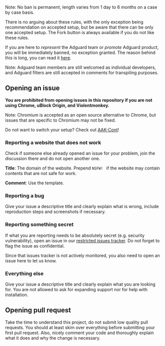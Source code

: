 Note: No ban is permanent, length varies from 1 day to 6 months on a case by case basis. 

There is no arguing about these rules, with the only exception being recommendation on accepted setup, 
but be aware that there can be only one accepted setup. The Fork button is always available if you do not 
like these rules. 

If you are here to *represent* the Adguard team or *promote* Adguard product, you will be immediately banned, 
no exception granted. The reason behind this is long, you can read it 
[here](https://github.com/jspenguin2017/uBlockProtector/issues/237). 

Note: Adguard team members are still welcomed as individual developers, 
and Adguard filters are still accepted in comments for transpiling purposes. 

## Opening an issue

**You are prohibited from opening issues in this repository if you are not using Chrome, uBlock Origin, and Violentmonkey.**

Note: Chromium is accepted as an open source alternative to Chrome, but issues that are specific to Chromium may not be fixed. 

Do not want to switch your setup? Check out [AAK-Cont](https://xuhaiyang1234.gitlab.io/AAK-Cont/)! 

### Reporting a website that does not work

Check if someone else already opened an issue for your problem, join the discussion there and do not open another one. 

**Title**: The domain of the website. Prepend `NSFW! ` if the website may contain contents that are not safe for work. 

**Comment**: Use the template. 

### Reporting a bug

Give your issue a descriptive title and clearly explain what is wrong, include reproduction steps and screenshots if necessary. 

### Reporting something secret

If what you are reporting needs to be absolutely secret (e.g. security vulnerability), open an issue in our 
[restricted issues tracker](https://gitlab.com/xuhaiyang1234/uBlockProtectorSecretIssues/issues). 
Do not forget to flag the issue as confidential. 

Since that issues tracker is not actively monitored, you also need to open an issue here to let us know. 

### Everything else

Give your issue a descriptive title and clearly explain what you are looking for. 
You are not allowed to ask for expanding support nor for help with installation. 

## Opening pull request

Take the time to understand this project, do not submit low quality pull requests. You should at least skim over everything 
before submitting your first pull request. Also, nicely comment your code and thoroughly explain what it does and why the 
change is necessary. 
